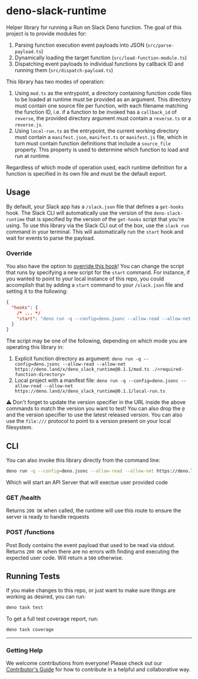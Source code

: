 # deno-slack-runtime

Helper library for running a Run on Slack Deno function. The goal of this
project is to provide modules for:

1. Parsing function execution event payloads into JSON (`src/parse-payload.ts`)
2. Dynamically loading the target function (`src/load-function-module.ts`)
3. Dispatching event payloads to individual functions by callback ID and running
   them (`src/dispatch-payload.ts`)

This library has two modes of operation:

1. Using `mod.ts` as the entrypoint, a directory containing function code files
   to be loaded at runtime must be provided as an argument. This directory must
   contain one source file per function, with each filename matching the
   function ID, i.e. if a function to be invoked has a `callback_id` of
   `reverse`, the provided directory argument must contain a `reverse.ts` or a
   `reverse.js`.
2. Using `local-run.ts` as the entrypoint, the current working directory must
   contain a `manifest.json`, `manifest.ts` or `manifest.js` file, which in turn
   must contain function definitions that include a `source_file` property. This
   property is used to determine which function to load and run at runtime.

Regardless of which mode of operation used, each runtime definition for a
function is specified in its own file and must be the default export.

## Usage

By default, your Slack app has a `/slack.json` file that defines a `get-hooks`
hook. The Slack CLI will automatically use the version of the
`deno-slack-runtime` that is specified by the version of the `get-hooks` script
that you're using. To use this library via the Slack CLI out of the box, use the
`slack run` command in your terminal. This will automatically run the `start`
hook and wait for events to parse the payload.

### Override

You also have the option to
[override this hook](https://github.com/slackapi/deno-slack-hooks#script-overrides)!
You can change the script that runs by specifying a new script for the `start`
command. For instance, if you wanted to point to your local instance of this
repo, you could accomplish that by adding a `start` command to your
`/slack.json` file and setting it to the following:

```json
{
  "hooks": {
    /* ... */
    "start": "deno run -q --config=deno.jsonc --allow-read --allow-net file:///<path-to-your-local-repo>/local-run.ts"
  }
}
```

The script may be one of the following, depending on which mode you are
operating this library in:

1. Explicit function directory as argument:
   `deno run -q --config=deno.jsonc --allow-read --allow-net https://deno.land/x/deno_slack_runtime@0.1.1/mod.ts ./<required-function-directory>`
2. Local project with a manifest file:
   `deno run -q --config=deno.jsonc --allow-read --allow-net https://deno.land/x/deno_slack_runtime@0.1.1/local-run.ts`

⚠️ Don't forget to update the version specifier in the URL inside the above
commands to match the version you want to test! You can also drop the `@` and
the version specifier to use the latest released version. You can also use the
`file:///` protocol to point to a version present on your local filesystem.

## CLI

You can also invoke this library directly from the command line:

```zsh
deno run -q --config=deno.jsonc --allow-read --allow-net https://deno.land/x/deno_slack_runtime@0.1.1/mod.ts [-p <port>]
```

Which will start an API Server that will exectue user provided code

### GET /health

Returns `200 OK` when called, the runtime will use this route to ensure the
server is ready to handle requests

### POST /functions

Post Body contains the event payload that used to be read via stdout. Returns
`200 OK` when there are no errors with finding and executing the expected user
code. Will return a `500` otherwise.

## Running Tests

If you make changes to this repo, or just want to make sure things are working
as desired, you can run:

```zsh
deno task test
```

To get a full test coverage report, run:

```zsh
deno task coverage
```

---

### Getting Help

We welcome contributions from everyone! Please check out our
[Contributor's Guide](https://github.com/slackapi/deno-slack-hooks/blob/main/.github/CONTRIBUTING.md)
for how to contribute in a helpful and collaborative way.
